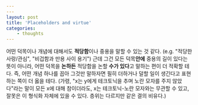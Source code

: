 ```yaml
--- 
--- 
layout: post 
title: 'Placeholders and virtue' 
categories:
    - thoughts
---
```


어떤 덕목이나 개념에 대해서도 **적당함**이나 중용을 말할 수 있는 것 같다. (e.g. "적당한 사랑/관심", "비겁함과 만용 사이 용기")
근데 그건 모든 덕목**안에** 중용의 길이 있다는 뜻이 아니라, 어떤 덕목을 **논하든** 적당함을 논할 **수가 있다**고 말하는 편이 더 적확할 테다. 즉, 어떤 개념 하나를 꼽아 그것만 말하자면 필히 더하거나 덜할 일이 생긴다고 표현하는 쪽이 더 옳을 테다. (가령, "x는 y에게 테크토닉을 추며 노란 모자를 주지 않았다"라는 말이 모든 x에 대해 참이더라도, x는 테크토닉-노란 모자와는 무관할 수 있고, 잘못은 이 형식화 자체에 있을 수 있다. 층위는 다르지만 같은 결의 비유다.)
